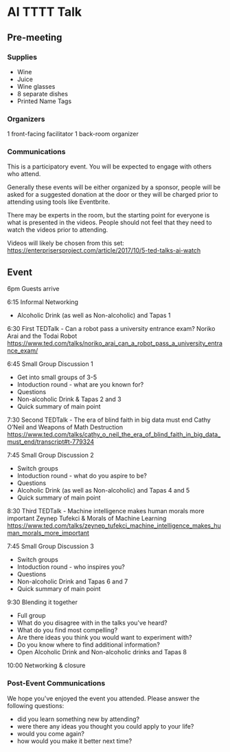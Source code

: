 # AI TTTT Talk

## Pre-meeting

### Supplies

- Wine
- Juice
- Wine glasses
- 8 separate dishes
- Printed Name Tags

### Organizers
1 front-facing facilitator
1 back-room organizer

### Communications

This is a participatory event. You will be expected to engage with others who attend. 

Generally these events will be either organized by a sponsor, people will be asked for a suggested donation at the door or they will be charged prior to attending using tools like Eventbrite.

There may be experts in the room, but the starting point for everyone is what is presented in the videos. People should not feel that they need to watch the videos prior to attending. 

Videos will likely be chosen from this set:
https://enterprisersproject.com/article/2017/10/5-ted-talks-ai-watch

## Event

6pm Guests arrive

6:15 Informal Networking
- Alcoholic Drink (as well as Non-alcoholic) and Tapas 1

6:30 First TEDTalk - Can a robot pass a university entrance exam? 
  Noriko Arai and the Todai Robot
  https://www.ted.com/talks/noriko_arai_can_a_robot_pass_a_university_entrance_exam/

6:45 Small Group Discussion 1
- Get into small groups of 3-5
- Intoduction round - what are you known for?
- Questions
- Non-alcoholic Drink & Tapas 2 and 3
- Quick summary of main point

7:30 Second TEDTalk - The era of blind faith in big data must end
  Cathy O’Neil and Weapons of Math Destruction
  https://www.ted.com/talks/cathy_o_neil_the_era_of_blind_faith_in_big_data_must_end/transcript#t-779324

7:45 Small Group Discussion 2 
- Switch groups
- Intoduction round - what do you aspire to be?
- Questions
- Alcoholic Drink (as well as Non-alcoholic) and Tapas 4 and 5
- Quick summary of main point

8:30 Third TEDTalk - Machine intelligence makes human morals more important
  Zeynep Tufekci & Morals of Machine Learning
  https://www.ted.com/talks/zeynep_tufekci_machine_intelligence_makes_human_morals_more_important

7:45 Small Group Discussion 3
- Switch groups
- Intoduction round - who inspires you?
- Questions
- Non-alcoholic Drink and Tapas 6 and 7
- Quick summary of main point

9:30 Blending it together
- Full group
- What do you disagree with in the talks you've heard?
- What do you find most compelling?
- Are there ideas you think you would want to experiment with?
- Do you know where to find additional information?
- Open Alcoholic Drink and Non-alcoholic drinks and Tapas 8

10:00 Networking & closure

### Post-Event Communications

We hope you've enjoyed the event you attended. Please answer the following questions:
- did you learn something new by attending?
- were there any ideas you thought you could apply to your life?
- would you come again?
- how would you make it better next time?
